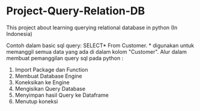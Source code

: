 # Project-Query-Relation-DB
This project about learning querying relational database in python (In Indonesia)

Contoh dalam basic sql query: SELECT* From Customer. * digunakan untuk memanggil semua data yang ada di dalam kolom "Customer".
Alur dalam membuat pemanggilan query sql pada python :
1. Import Package dan Function
2. Membuat Database Engine
3. Koneksikan ke Engine
4. Mengisikan Query Database
5. Menyimpan hasil Query ke Dataframe
6. Menutup koneksi
